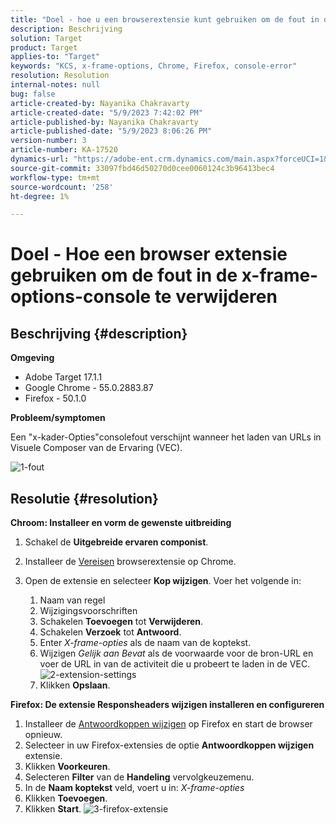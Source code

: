 ```yaml
---
title: "Doel - hoe u een browserextensie kunt gebruiken om de fout in de x-frame-options-console te verwijderen"
description: Beschrijving
solution: Target
product: Target
applies-to: "Target"
keywords: "KCS, x-frame-options, Chrome, Firefox, console-error"
resolution: Resolution
internal-notes: null
bug: false
article-created-by: Nayanika Chakravarty
article-created-date: "5/9/2023 7:42:02 PM"
article-published-by: Nayanika Chakravarty
article-published-date: "5/9/2023 8:06:26 PM"
version-number: 3
article-number: KA-17520
dynamics-url: "https://adobe-ent.crm.dynamics.com/main.aspx?forceUCI=1&pagetype=entityrecord&etn=knowledgearticle&id=dde4a48e-a1ee-ed11-8849-6045bd006b4b"
source-git-commit: 33097fbd46d50270d0cee0060124c3b96413bec4
workflow-type: tm+mt
source-wordcount: '258'
ht-degree: 1%

---
```


# Doel - Hoe een browser extensie gebruiken om de fout in de x-frame-options-console te verwijderen

## Beschrijving {#description}


<b>Omgeving</b>

- Adobe Target 17.1.1
- Google Chrome - 55.0.2883.87
- Firefox - 50.1.0


<b>Probleem/symptomen</b>

Een &quot;x-kader-Opties&quot;consolefout verschijnt wanneer het laden van URLs in Visuele Composer van de Ervaring (VEC).

![1-fout](https://helpx.adobe.com/content/dam/help/en/target/kb/how-to-use-a-browser-extension-to-remove-x-frame-options-console/jcr%3acontent/main-pars/image/1-errormessage.jpg "1-fout")


## Resolutie {#resolution}


<b>Chroom: Installeer en vorm de gewenste uitbreiding</b>

1. Schakel de <b>Uitgebreide ervaren componist</b>.
2. Installeer de [Vereisen](https://chrome.google.com/webstore/detail/requestly/mdnleldcmiljblolnjhpnblkcekpdkpa?hl=en) browserextensie op Chrome.
3. Open de extensie en selecteer <b>Kop wijzigen</b>. Voer het volgende in:

   1. Naam van regel
   2. Wijzigingsvoorschriften
   3. Schakelen <b>Toevoegen</b> tot <b>Verwijderen</b>.
   4. Schakelen <b>Verzoek</b> tot <b>Antwoord</b>.
   5. Enter *X-frame-opties* als de naam van de koptekst.
   6. Wijzigen *Gelijk aan Bevat* als de voorwaarde voor de bron-URL en voer de URL in van de activiteit die u probeert te laden in de VEC.
      ![2-extension-settings](https://helpx.adobe.com/content/dam/help/en/target/kb/how-to-use-a-browser-extension-to-remove-x-frame-options-console/jcr%3acontent/main-pars/procedure/proc_par/step_2/step_par/image/2-extension-settings.png "2-extension-settings")
   7. Klikken <b>Opslaan</b>.


<b>Firefox: De extensie Responsheaders wijzigen installeren en configureren</b>

1. Installeer de [Antwoordkoppen wijzigen](https://addons.mozilla.org/en-US/firefox/addon/modheader-firefox/) op Firefox en start de browser opnieuw.
2. Selecteer in uw Firefox-extensies de optie <b>Antwoordkoppen wijzigen</b> extensie.
3. Klikken <b>Voorkeuren</b>.
4. Selecteren <b>Filter</b> van de <b>Handeling</b> vervolgkeuzemenu.
5. In de <b>Naam koptekst</b> veld, voert u in: *X-frame-opties*
6. Klikken <b>Toevoegen</b>.
7. Klikken <b>Start</b>.
   ![3-firefox-extensie](https://helpx.adobe.com/content/dam/help/en/target/kb/how-to-use-a-browser-extension-to-remove-x-frame-options-console/jcr%3acontent/main-pars/procedure_1532616470/proc_par/step_1817832849/step_par/image/3-firefox-extension.png "3-firefox-extensie")

